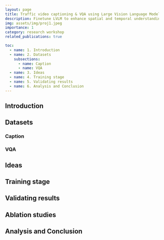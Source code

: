 ```yaml
---
layout: page
title: Traffic video captioning & VQA using Large Vision Language Model (LVLM)
description: Finetune LVLM to enhance spatial and temporal understanding in traffic video
img: assets/img/proj1.jpeg
importance: 1
category: research workshop
related_publications: true

toc:
  - name: 1. Introduction
  - name: 2. Datasets
    subsections:
      - name: Caption
      - name: VQA
  - name: 3. Ideas
  - name: 4. Training stage
  - name: 5. Validating results
  - name: 6. Analysis and Conclusion
---
```


## Introduction

## Datasets
### Caption

### VQA

## Ideas

## Training stage

## Validating results

## Ablation studies

## Analysis and Conclusion